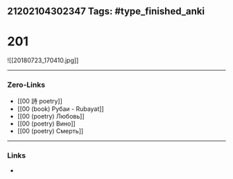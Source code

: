21202104302347
Tags: #type_finished_anki 
---
# 201

![[20180723_170410.jpg]]

---
### Zero-Links
- [[00 詩 poetry]]
- [[00 (book) Рубаи - Rubayat]]
- [[00 (poetry) Любовь]]
- [[00 (poetry) Вино]]
- [[00 (poetry) Смерть]]
---
### Links
-